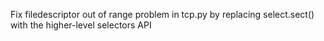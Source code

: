 Fix filedescriptor out of range problem in tcp.py by replacing select.sect() with the higher-level selectors API
